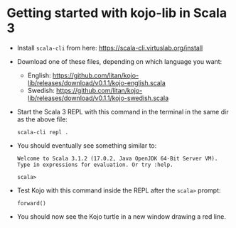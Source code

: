 # Getting started with kojo-lib in Scala 3

* Install `scala-cli` from here: https://scala-cli.virtuslab.org/install

* Download one of these files, depending on which language you want:
  - English: https://github.com/litan/kojo-lib/releases/download/v0.1.1/kojo-english.scala
  - Swedish: https://github.com/litan/kojo-lib/releases/download/v0.1.1/kojo-swedish.scala

* Start the Scala 3 REPL with this command in the terminal in the same dir as the above file:
  ```
  scala-cli repl .
  ```

* You should eventually see something similar to:
  ```
  Welcome to Scala 3.1.2 (17.0.2, Java OpenJDK 64-Bit Server VM).
  Type in expressions for evaluation. Or try :help.
           
  scala> 

  ``` 

* Test Kojo with this command inside the REPL after the `scala>` prompt:

  ```
  forward()
  ```

* You should now see the Kojo turtle in a new window drawing a red line.
